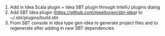 1. Add in Idea Scala plugin + Idea SBT plugin through IntelliJ plugins dialog
2. Add SBT Idea plugin (https://github.com/mpeltonen/sbt-idea) to  ~/.sbt/plugins/build.sbt
3. From SBT console in Idea type gen-idea to generate project files and to regenerate after adding in new SBT dependencies